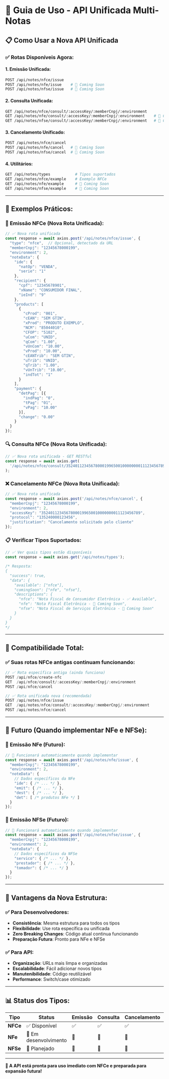 # 🚀 Guia de Uso - API Unificada Multi-Notas

## 📋 **Como Usar a Nova API Unificada**

### **✅ Rotas Disponíveis Agora:**

#### **1. Emissão Unificada:**
```bash
POST /api/notes/nfce/issue
POST /api/notes/nfe/issue    # 🔄 Coming Soon
POST /api/notes/nfse/issue   # 🔄 Coming Soon
```

#### **2. Consulta Unificada:**
```bash
GET /api/notes/nfce/consult/:accessKey/:memberCnpj/:environment
GET /api/notes/nfe/consult/:accessKey/:memberCnpj/:environment    # 🔄 Coming Soon
GET /api/notes/nfse/consult/:accessKey/:memberCnpj/:environment   # 🔄 Coming Soon
```

#### **3. Cancelamento Unificado:**
```bash
POST /api/notes/nfce/cancel
POST /api/notes/nfe/cancel   # 🔄 Coming Soon
POST /api/notes/nfse/cancel  # 🔄 Coming Soon
```

#### **4. Utilitários:**
```bash
GET /api/notes/types           # Tipos suportados
GET /api/notes/nfce/example    # Exemplo NFCe
GET /api/notes/nfe/example     # 🔄 Coming Soon
GET /api/notes/nfse/example    # 🔄 Coming Soon
```

---

## 🎯 **Exemplos Práticos:**

### **📝 Emissão NFCe (Nova Rota Unificada):**
```javascript
// ✅ Nova rota unificada
const response = await axios.post('/api/notes/nfce/issue', {
  "type": "nfce",  // Opcional, detectado da URL
  "memberCnpj": "12345678000199",
  "environment": 2,
  "noteData": {
    "ide": {
      "natOp": "VENDA",
      "serie": "1"
    },
    "recipient": {
      "cpf": "12345678901",
      "xName": "CONSUMIDOR FINAL",
      "ieInd": "9"
    },
    "products": [
      {
        "cProd": "001",
        "cEAN": "SEM GTIN",
        "xProd": "PRODUTO EXEMPLO",
        "NCM": "85044010",
        "CFOP": "5102",
        "uCom": "UNID",
        "qCom": "1.00",
        "vUnCom": "10.00",
        "vProd": "10.00",
        "cEANTrib": "SEM GTIN",
        "uTrib": "UNID",
        "qTrib": "1.00",
        "vUnTrib": "10.00",
        "indTot": "1"
      }
    ],
    "payment": {
      "detPag": [{
        "indPag": "0",
        "tPag": "01",
        "vPag": "10.00"
      }],
      "change": "0.00"
    }
  }
});
```

### **🔍 Consulta NFCe (Nova Rota Unificada):**
```javascript
// ✅ Nova rota unificada - GET RESTful
const response = await axios.get(
  '/api/notes/nfce/consult/35240112345678000199650010000000011123456789/12345678000199/2'
);
```

### **❌ Cancelamento NFCe (Nova Rota Unificada):**
```javascript
// ✅ Nova rota unificada
const response = await axios.post('/api/notes/nfce/cancel', {
  "memberCnpj": "12345678000199",
  "environment": 2,
  "accessKey": "35240112345678000199650010000000011123456789",
  "protocol": "135240000123456",
  "justification": "Cancelamento solicitado pelo cliente"
});
```

### **📋 Verificar Tipos Suportados:**
```javascript
// ✅ Ver quais tipos estão disponíveis
const response = await axios.get('/api/notes/types');

/* Resposta:
{
  "success": true,
  "data": {
    "available": ["nfce"],
    "comingSoon": ["nfe", "nfse"],
    "descriptions": {
      "nfce": "Nota Fiscal de Consumidor Eletrônica - ✅ Available",
      "nfe": "Nota Fiscal Eletrônica - 🔄 Coming Soon",
      "nfse": "Nota Fiscal de Serviços Eletrônica - 🔄 Coming Soon"
    }
  }
}
*/
```

---

## 🔄 **Compatibilidade Total:**

### **✅ Suas rotas NFCe antigas continuam funcionando:**
```javascript
// ✅ Rota específica antiga (ainda funciona)
POST /api/nfce/create-nfc
GET  /api/nfce/consult/:accessKey/:memberCnpj/:environment
POST /api/nfce/cancel

// ✅ Rota unificada nova (recomendada)
POST /api/notes/nfce/issue
GET  /api/notes/nfce/consult/:accessKey/:memberCnpj/:environment
POST /api/notes/nfce/cancel
```

---

## 🚀 **Futuro (Quando implementar NFe e NFSe):**

### **📝 Emissão NFe (Futuro):**
```javascript
// 🔄 Funcionará automaticamente quando implementar
const response = await axios.post('/api/notes/nfe/issue', {
  "memberCnpj": "12345678000199",
  "environment": 2,
  "noteData": {
    // Dados específicos da NFe
    "ide": { /* ... */ },
    "emit": { /* ... */ },
    "dest": { /* ... */ },
    "det": [ /* produtos NFe */ ]
  }
});
```

### **📝 Emissão NFSe (Futuro):**
```javascript
// 🔄 Funcionará automaticamente quando implementar
const response = await axios.post('/api/notes/nfse/issue', {
  "memberCnpj": "12345678000199",
  "environment": 2,
  "noteData": {
    // Dados específicos da NFSe
    "servico": { /* ... */ },
    "prestador": { /* ... */ },
    "tomador": { /* ... */ }
  }
});
```

---

## 🎯 **Vantagens da Nova Estrutura:**

### **✅ Para Desenvolvedores:**
- **Consistência**: Mesma estrutura para todos os tipos
- **Flexibilidade**: Use rota específica ou unificada
- **Zero Breaking Changes**: Código atual continua funcionando
- **Preparação Futura**: Pronto para NFe e NFSe

### **✅ Para API:**
- **Organização**: URLs mais limpa e organizadas
- **Escalabilidade**: Fácil adicionar novos tipos
- **Manutenibilidade**: Código reutilizável
- **Performance**: Switch/case otimizado

---

## 📊 **Status dos Tipos:**

| Tipo | Status | Emissão | Consulta | Cancelamento | Exemplo |
|------|--------|---------|----------|--------------|---------|
| **NFCe** | ✅ Disponível | ✅ | ✅ | ✅ | ✅ |
| **NFe** | 🔄 Em desenvolvimento | 🔄 | 🔄 | 🔄 | 🔄 |
| **NFSe** | 🔄 Planejado | 🔄 | 🔄 | 🔄 | 🔄 |

---

**🎉 A API está pronta para uso imediato com NFCe e preparada para expansão futura!**
